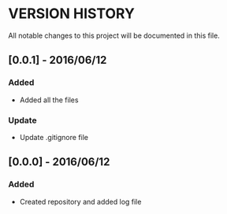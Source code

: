 # VERSION HISTORY
All notable changes to this project will be documented in this file.

## [0.0.1] - 2016/06/12
### Added
- Added all the files

### Update
- Update .gitignore file

## [0.0.0] - 2016/06/12
### Added
* Created repository and added log file
